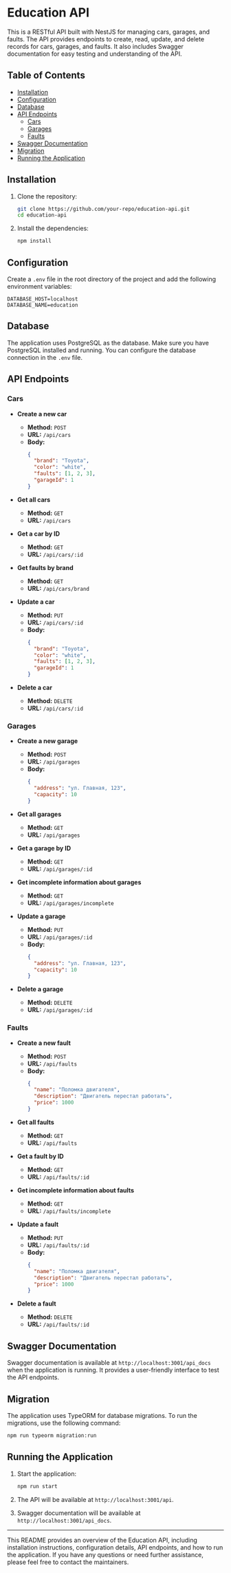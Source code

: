 # Education API

This is a RESTful API built with NestJS for managing cars, garages, and faults. The API provides endpoints to create, read, update, and delete records for cars, garages, and faults. It also includes Swagger documentation for easy testing and understanding of the API.

## Table of Contents

- [Installation](#installation)
- [Configuration](#configuration)
- [Database](#database)
- [API Endpoints](#api-endpoints)
  - [Cars](#cars)
  - [Garages](#garages)
  - [Faults](#faults)
- [Swagger Documentation](#swagger-documentation)
- [Migration](#migration)
- [Running the Application](#running-the-application)

## Installation

1. Clone the repository:
   ```bash
   git clone https://github.com/your-repo/education-api.git
   cd education-api
   ```

2. Install the dependencies:
   ```bash
   npm install
   ```

## Configuration

Create a `.env` file in the root directory of the project and add the following environment variables:

```env
DATABASE_HOST=localhost
DATABASE_NAME=education
```

## Database

The application uses PostgreSQL as the database. Make sure you have PostgreSQL installed and running. You can configure the database connection in the `.env` file.

## API Endpoints

### Cars

- **Create a new car**
  - **Method:** `POST`
  - **URL:** `/api/cars`
  - **Body:**
    ```json
    {
      "brand": "Toyota",
      "color": "white",
      "faults": [1, 2, 3],
      "garageId": 1
    }
    ```

- **Get all cars**
  - **Method:** `GET`
  - **URL:** `/api/cars`

- **Get a car by ID**
  - **Method:** `GET`
  - **URL:** `/api/cars/:id`

- **Get faults by brand**
  - **Method:** `GET`
  - **URL:** `/api/cars/brand`

- **Update a car**
  - **Method:** `PUT`
  - **URL:** `/api/cars/:id`
  - **Body:**
    ```json
    {
      "brand": "Toyota",
      "color": "white",
      "faults": [1, 2, 3],
      "garageId": 1
    }
    ```

- **Delete a car**
  - **Method:** `DELETE`
  - **URL:** `/api/cars/:id`

### Garages

- **Create a new garage**
  - **Method:** `POST`
  - **URL:** `/api/garages`
  - **Body:**
    ```json
    {
      "address": "ул. Главная, 123",
      "capacity": 10
    }
    ```

- **Get all garages**
  - **Method:** `GET`
  - **URL:** `/api/garages`

- **Get a garage by ID**
  - **Method:** `GET`
  - **URL:** `/api/garages/:id`

- **Get incomplete information about garages**
  - **Method:** `GET`
  - **URL:** `/api/garages/incomplete`

- **Update a garage**
  - **Method:** `PUT`
  - **URL:** `/api/garages/:id`
  - **Body:**
    ```json
    {
      "address": "ул. Главная, 123",
      "capacity": 10
    }
    ```

- **Delete a garage**
  - **Method:** `DELETE`
  - **URL:** `/api/garages/:id`

### Faults

- **Create a new fault**
  - **Method:** `POST`
  - **URL:** `/api/faults`
  - **Body:**
    ```json
    {
      "name": "Поломка двигателя",
      "description": "Двигатель перестал работать",
      "price": 1000
    }
    ```

- **Get all faults**
  - **Method:** `GET`
  - **URL:** `/api/faults`

- **Get a fault by ID**
  - **Method:** `GET`
  - **URL:** `/api/faults/:id`

- **Get incomplete information about faults**
  - **Method:** `GET`
  - **URL:** `/api/faults/incomplete`

- **Update a fault**
  - **Method:** `PUT`
  - **URL:** `/api/faults/:id`
  - **Body:**
    ```json
    {
      "name": "Поломка двигателя",
      "description": "Двигатель перестал работать",
      "price": 1000
    }
    ```

- **Delete a fault**
  - **Method:** `DELETE`
  - **URL:** `/api/faults/:id`

## Swagger Documentation

Swagger documentation is available at `http://localhost:3001/api_docs` when the application is running. It provides a user-friendly interface to test the API endpoints.

## Migration

The application uses TypeORM for database migrations. To run the migrations, use the following command:

```bash
npm run typeorm migration:run
```

## Running the Application

1. Start the application:
   ```bash
   npm run start
   ```

2. The API will be available at `http://localhost:3001/api`.

3. Swagger documentation will be available at `http://localhost:3001/api_docs`.

---

This README provides an overview of the Education API, including installation instructions, configuration details, API endpoints, and how to run the application. If you have any questions or need further assistance, please feel free to contact the maintainers.
